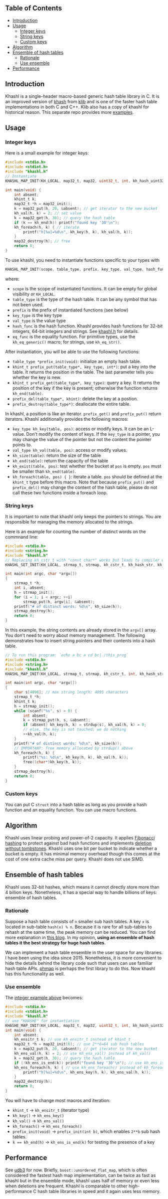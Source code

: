 ## Table of Contents

- [Introduction](#intro)
- [Usage](#use)
  - [Integer keys](#int)
  - [String keys](#str)
  - [Custom keys](#custom)
- [Algorithm](#algo)
- [Ensemble of hash tables](#ensemble)
  - [Rationale](#rationale)
  - [Use ensemble](#use-ens)
- [Performance](#perf)

## <a name="intro"></a>Introduction

Khashl is a single-header macro-based generic hash table library in C. It is an
improved version of [khash][khash] from [klib][klib] and is one of the faster
hash table implementations in both C and C++. Klib also has a copy of khashl
for historical reason. This separate repo provides more [examples][ex].

## <a name="use"></a>Usage

### <a name="int"></a>Integer keys

Here is a small example for integer keys:
```c
#include <stdio.h>
#include <stdint.h>
#include "khashl.h"
// Instantiate
KHASHL_MAP_INIT(KH_LOCAL, map32_t, map32, uint32_t, int, kh_hash_uint32, kh_eq_generic)

int main(void) {
    int absent;
    khint_t k;
    map32_t *h = map32_init();
    k = map32_put(h, 20, &absent); // get iterator to the new bucket
    kh_val(h, k) = 2; // set value
    k = map32_get(h, 30); // query the hash table
	if (k == kh_end(h)) printf("found key '30'\n");
    kh_foreach(h, k) { // iterate
        printf("h[%u]=%d\n", kh_key(h, k), kh_val(h, k));
    }
    map32_destroy(h); // free
    return 0;
}
```

To use khashl, you need to instantiate functions specific to your types with
```c
KHASHL_MAP_INIT(scope, table_type, prefix, key_type, val_type, hash_func, eq_func)
```
where:
 * `scope` is the scope of instantiated functions. It can be empty for global
   visibility or `KH_LOCAL`.
 * `table_type` is the type of the hash table. It can be any symbol that has not
   been used.
 * `prefix` is the prefix of instantiated functions (see below)
 * `key_type` is the key type
 * `val_type` is the value type
 * `hash_func` is the hash function. Khashl provides hash functions for 32-bit
   integers, 64-bit integers and strings. See [khashl.h][khashl.h] for details.
 * `eq_func` is the equality function. For primitive types, use the
   `kh_eq_generic()` macro; for strings, use `kh_eq_str()`.

After instantiation, you will be able to use the following functions:
 * `table_type *prefix_init(void)`: initialize an empty hash table.
 * `khint_t prefix_put(table_type*, key_type, int*)`: put a key into the
   table. It returns the position in the table. The last parameter tells you
   whether the key is new.
 * `khint_t prefix_get(table_type*, key_type)`: query a key. It returns
   the position of the key if the key is present; otherwise the function
   returns `kh_end(table)`.
 * `prefix_del(table_type*, khint)`: delete the key at a postion.
 * `prefix_destroy(table_type*)`: deallocate the entire table.

In khashl, a position is like an iterator. `prefix_get()` and `prefix_put()`
return iterators. Khashl additionally provides the following macros:
 * `key_type kh_key(table, pos)`: access or modify keys. It can be an L-value.
   Don't modify the content of keys. If the `key_type` is a pointer, you may
   change the value of the pointer but not the content the pointer points to.
 * `val_type kh_val(table, pos)`: access or modify values.
 * `kh_size(table)`: return the size of the table
 * `kh_end(table)`: return the capacity of the table
 * `kh_exist(table, pos)`: test whether the bucket at `pos` is empty. `pos`
   must be smaller than `kh_end(table)`.
 * `kh_foreach(table, pos) { }`: iterate a table. `pos` should be defined at the
   `khint_t` type before this macro. Note that because `prefix_put()` and
   `prefix_del()` may change the content of the hash table, please do not call
   these two functions inside a foreach loop.

### <a name="str"></a>String keys

It is important to note that khashl only keeps the pointers to strings. You are
responsible for managing the memory allocated to the strings.

Here is an example for counting the number of distinct words on the commnand
line:
```c
#include <stdio.h>
#include <string.h>
#include "khashl.h"
// Replacing kh_cstr_t with "const char*" works but leads to compiler warnings
KHASHL_SET_INIT(KH_LOCAL, strmap_t, strmap, kh_cstr_t, kh_hash_str, kh_eq_str)

int main(int argc, char *argv[])
{
    strmap_t *h;
    int i, absent;
    h = strmap_init();
    for (i = 1; i < argc; ++i)
        strmap_put(h, argv[i], &absent);
    printf("# of distinct words: %d\n", kh_size(h));
    strmap_destroy(h);
    return 0;
}
```
In this example, the string contents are already stored in the `argv[]` array.
You don't need to worry about memory management. The following demonstrates
how to insert string pointers and their contents into a hash table.
```c
// To run this program: `echo a bc a cd bc|./this_prog`
#include <stdio.h>
#include <string.h>
#include "khashl.h"
KHASHL_MAP_INIT(KH_LOCAL, strmap_t, strmap, kh_cstr_t, int, kh_hash_str, kh_eq_str)

int main(int argc, char *argv[])
{
    char s[4096]; // max string length: 4095 characters
    strmap_t *h;
    khint_t k;
    h = strmap_init();
    while (scanf("%s", s) > 0) {
        int absent;
        k = strmap_put(h, s, &absent);
        if (absent) kh_key(h, k) = strdup(s), kh_val(h, k) = 0;
        // else, the key is not touched; we do nothing
        ++kh_val(h, k);
    }
    printf("# of distinct words: %d\n", kh_size(h));
    // IMPORTANT: free memory allocated by strdup() above
    kh_foreach(h, k) {
        printf("%s: %d\n", kh_key(h, k), kh_val(h, k));
        free((char*)kh_key(h, k));
    }
    strmap_destroy(h);
    return 0;
}
```

### <a name="custom"></a>Custom keys

You can put C `struct` into a hash table as long as you provide a hash function
and an equality function. You can use macro functions.

## <a name="algo"></a>Algorithm

Khashl uses linear probing and power-of-2 capacity. It applies [Fibonacci
hashing][fib-hash] to protect against bad hash functions and implements
[deletion without tombstones][no-tombstone]. Khashl uses one bit per bucket
to indicate whether a bucket is empty. It has minimal memory overhead though
this comes at the cost of one extra cache miss per query. Khashl does not use
SIMD.

## <a name="ensemble"></a>Ensemble of hash tables

Khashl uses 32-bit hashes, which means it cannot directly store more than 4
billion keys. Nonetheless, it has a special way to handle billions of keys:
ensemble of hash tables.

### <a name="rationale"></a>Rationale

Suppose a hash table consists of `n` smaller sub hash tables. A key `x` is
located in sub-table `hash(x) % n`. Because it is rare for all sub-tables to
rehash at the same time, the peak memory can be reduced. You can find more
explanation in [this blog][ensemble]. In my opinion, **using an ensemble of
hash tables it the best strategy for huge hash tables**.

We can implement a hash table ensemble in the user space for any libraries. I
have been using the idea since 2015. Nonetheless, it is more convenient to
hide the details behind the library code such that users can use familiar hash
table APIs. [phmap][phmap] is perhaps the first library to do this. Now khashl
has this functionality as well.

### <a name="use-ens"></a>Use ensemble

The [integer example above](#int) becomes:
```c
#include <stdio.h>
#include <stdint.h>
#include "khashl.h"
// use "KHASHE" for instantiation
KHASHE_MAP_INIT(KH_LOCAL, map32_t, map32, uint32_t, int, kh_hash_uint32, kh_eq_generic)
int main(void) {
    int absent;
    kh_ensitr_t k; // use kh_ensitr_t instead of khint_t
    map32_t *h = map32_init(6); // use 2**6=64 sub hash tables
    k = map32_put(h, 20, &absent); // get iterator to the new bucket
    kh_ens_val(h, k) = 2; // use kh_ens_val() instead of kh_val()
    k = map32_get(h, 30); // query the hash table
	if (!kh_ens_is_end(k)) printf("found key '30'\n"); // use kh_ens_is_end()
    kh_ens_foreach(h, k) { // use kh_ens_foreach() instead of kh_foreach()
        printf("h[%u]=%d\n", kh_ens_key(h, k), kh_ens_val(h, k));
    }
    map32_destroy(h);
    return 0;
}
```
You will have to change most macros and iteration:
 * `khint_t` &#8594; `kh_ensitr_t` (iterator type)
 * `kh_key()` &#8594; `kh_ens_key()`
 * `kh_val()` &#8594; `kh_ens_val()`
 * `kh_foreach()` &#8594; `kh_ens_foreach()`
 * `prefix_init(void)` &#8594; `prefix_init(int b)`, which enables `2**b` sub hash tables.
 * `k == kh_end(h)` &#8594; `kh_ens_is_end(k)` for testing the presence of a key

## <a name="perf"></a>Performance

See [udb3][udb3] for now. Briefly, `boost::unordered_flat_map`, which is often
considered the fastest hash map implementation, can be twice as fast as khashl
but in the ensemble mode, khashl uses half of memory or even less when
deletions are frequent. Khashl is comparable to other high-performance C hash
table libraries in speed and it again uses less memory.

[klib]: https://github.com/attractivechaos/klib
[khash]: https://github.com/attractivechaos/klib/blob/master/khash.h
[ex]: https://github.com/attractivechaos/khashl/tree/main/examples
[khashl.h]: https://github.com/attractivechaos/khashl/blob/main/khashl.h
[fib-hash]: https://probablydance.com/2018/06/16/fibonacci-hashing-the-optimization-that-the-world-forgot-or-a-better-alternative-to-integer-modulo/
[no-tombstone]: https://attractivechaos.wordpress.com/2019/12/28/deletion-from-hash-tables-without-tombstones/
[ensemble]: https://greg7mdp.github.io/parallel-hashmap/
[phmap]: https://github.com/greg7mdp/parallel-hashmap
[udb3]: https://github.com/attractivechaos/udb3/
